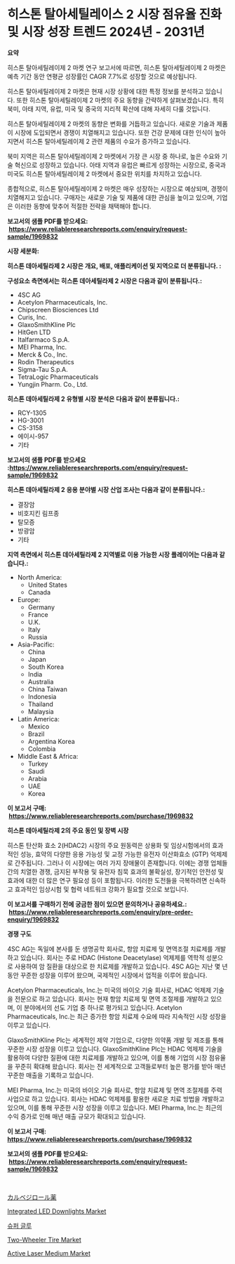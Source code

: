 <p><h1>히스톤 탈아세틸레이스 2 시장 점유율 진화 및 시장 성장 트렌드 2024년 - 2031년</h1></p><p><strong>요약</strong></p>
<p><p>히스톤 탈아세틸레이제 2 마켓 연구 보고서에 따르면, 히스톤 탈아세틸레이제 2 마켓은 예측 기간 동안 연평균 성장률인 CAGR 7.7%로 성장할 것으로 예상됩니다.</p><p>히스톤 탈아세틸레이제 2 마켓은 현재 시장 상황에 대한 특정 정보를 분석하고 있습니다. 또한 히스톤 탈아세틸레이제 2 마켓의 주요 동향을 간략하게 살펴보겠습니다. 특히 북미, 아태 지역, 유럽, 미국 및 중국의 지리적 확산에 대해 자세히 다룰 것입니다.</p><p>히스톤 탈아세틸레이제 2 마켓의 동향은 변화를 거듭하고 있습니다. 새로운 기술과 제품이 시장에 도입되면서 경쟁이 치열해지고 있습니다. 또한 건강 문제에 대한 인식이 높아지면서 히스톤 탈아세틸레이제 2 관련 제품의 수요가 증가하고 있습니다.</p><p>북미 지역은 히스톤 탈아세틸레이제 2 마켓에서 가장 큰 시장 중 하나로, 높은 수요와 기술 혁신으로 성장하고 있습니다. 아태 지역과 유럽은 빠르게 성장하는 시장으로, 중국과 미국도 히스톤 탈아세틸레이제 2 마켓에서 중요한 위치를 차지하고 있습니다.</p><p>종합적으로, 히스톤 탈아세틸레이제 2 마켓은 매우 성장하는 시장으로 예상되며, 경쟁이 치열해지고 있습니다. 구매자는 새로운 기술 및 제품에 대한 관심을 높이고 있으며, 기업은 이러한 동향에 맞추어 적절한 전략을 채택해야 합니다.</p></p>
<p><strong>보고서의 샘플 PDF를 받으세요: &nbsp;<a href="https://www.reliableresearchreports.com/enquiry/request-sample/1969832">https://www.reliableresearchreports.com/enquiry/request-sample/1969832</a></strong></p>
<p><strong>시장 세분화:</strong></p>
<p><strong> 히스톤 데아세틸라제 2 시장은 개요, 배포, 애플리케이션 및 지역으로 더 분류됩니다. :</strong></p>
<p><strong>구성요소 측면에서는 히스톤 데아세틸라제 2 시장은 다음과 같이 분류됩니다.:</strong></p>
<p><ul><li>4SC AG</li><li>Acetylon Pharmaceuticals, Inc.</li><li>Chipscreen Biosciences Ltd</li><li>Curis, Inc.</li><li>GlaxoSmithKline Plc</li><li>HitGen LTD</li><li>Italfarmaco S.p.A.</li><li>MEI Pharma, Inc.</li><li>Merck & Co., Inc.</li><li>Rodin Therapeutics</li><li>Sigma-Tau S.p.A.</li><li>TetraLogic Pharmaceuticals</li><li>Yungjin Pharm. Co., Ltd.</li></ul></p>
<p><strong> 히스톤 데아세틸라제 2 유형별 시장 분석은 다음과 같이 분류됩니다.:</strong></p>
<p><ul><li>RCY-1305</li><li>HG-3001</li><li>CS-3158</li><li>에이시-957</li><li>기타</li></ul></p>
<p><strong>보고서의 샘플 PDF를 받으세요 :<a href="https://www.reliableresearchreports.com/enquiry/request-sample/1969832">https://www.reliableresearchreports.com/enquiry/request-sample/1969832</a></strong></p>
<p><strong> 히스톤 데아세틸라제 2 응용 분야별 시장 산업 조사는 다음과 같이 분류됩니다.:</strong></p>
<p><ul><li>결장암</li><li>비호지킨 림프종</li><li>탈모증</li><li>방광암</li><li>기타</li></ul></p>
<p><strong>지역 측면에서 히스톤 데아세틸라제 2 지역별로 이용 가능한 시장 플레이어는 다음과 같습니다.:</strong></p>
<p><ul>
    <li>
        North America:
        <ul>
            <li>United States</li>
            <li>Canada</li>
        </ul>
    </li>
    <li>
        Europe:
        <ul>
            <li>Germany</li>
            <li>France</li>
            <li>U.K.</li>
            <li>Italy</li>
            <li>Russia</li>
        </ul>
    </li>
    <li>
        Asia-Pacific:
        <ul>
            <li>China</li>
            <li>Japan</li>
            <li>South Korea</li>
            <li>India</li>
            <li>Australia</li>
            <li>China Taiwan</li>
            <li>Indonesia</li>
            <li>Thailand</li>
            <li>Malaysia</li>
        </ul>
    </li>
    <li>
        Latin America:
        <ul>
            <li>Mexico</li>
            <li>Brazil</li>
            <li>Argentina Korea</li>
            <li>Colombia</li>
        </ul>
    </li>
    <li>
        Middle East & Africa:
        <ul>
            <li>Turkey</li>
            <li>Saudi</li>
            <li>Arabia</li>
            <li>UAE</li>
            <li>Korea</li>
        </ul>
    </li>
    </ul></p>
<p><strong>이 보고서 구매: &nbsp;<a href="https://www.reliableresearchreports.com/purchase/1969832">https://www.reliableresearchreports.com/purchase/1969832</a></strong></p>
<p><strong>히스톤 데아세틸라제 2의 주요 동인 및 장벽 시장</strong></p>
<p><p>히스톤 탄산화 효소 2(HDAC2) 시장의 주요 원동력은 상용화 및 임상시험에서의 효과적인 성능, 효약의 다양한 응용 가능성 및 교정 가능한 유전자 이산화효소 (GTP) 억제제로 간주됩니다. 그러나 이 시장에는 여러 가지 장애물이 존재합니다. 이에는 경쟁 업체들 간의 치열한 경쟁, 금지된 부작용 및 유전자 침묵 효과의 불확실성, 장기적인 안전성 및 효과에 대한 더 많은 연구 필요성 등이 포함됩니다. 이러한 도전들을 극복하려면 신속하고 효과적인 임상시험 및 협력 네트워크 강화가 필요할 것으로 보입니다.</p></p>
<p><strong>이 보고서를 구매하기 전에 궁금한 점이 있으면 문의하거나 공유하세요.: &nbsp;<a href="https://www.reliableresearchreports.com/enquiry/pre-order-enquiry/1969832">https://www.reliableresearchreports.com/enquiry/pre-order-enquiry/1969832</a></strong></p>
<p><strong>경쟁 구도</strong></p>
<p><p>4SC AG는 독일에 본사를 둔 생명공학 회사로, 항암 치료제 및 면역조절 치료제를 개발하고 있습니다. 회사는 주로 HDAC (Histone Deacetylase) 억제제를 역학적 성분으로 사용하여 암 질환을 대상으로 한 치료제를 개발하고 있습니다. 4SC AG는 지난 몇 년 동안 꾸준한 성장을 이루어 왔으며, 국제적인 시장에서 업적을 이루어 왔습니다.</p><p>Acetylon Pharmaceuticals, Inc.는 미국의 바이오 기술 회사로, HDAC 억제제 기술을 전문으로 하고 있습니다. 회사는 현재 항암 치료제 및 면역 조절제를 개발하고 있으며, 이 분야에서의 선도 기업 중 하나로 평가되고 있습니다. Acetylon Pharmaceuticals, Inc.는 최근 증가한 항암 치료제 수요에 따라 지속적인 시장 성장을 이루고 있습니다.</p><p>GlaxoSmithKline Plc는 세계적인 제약 기업으로, 다양한 의약품 개발 및 제조를 통해 꾸준한 시장 성장을 이루고 있습니다. GlaxoSmithKline Plc는 HDAC 억제제 기술을 활용하여 다양한 질환에 대한 치료제를 개발하고 있으며, 이를 통해 기업의 시장 점유율을 꾸준히 확대해 왔습니다. 회사는 전 세계적으로 고객들로부터 높은 평가를 받아 매년 꾸준한 매출을 기록하고 있습니다.</p><p>MEI Pharma, Inc.는 미국의 바이오 기술 회사로, 항암 치료제 및 면역 조절제를 주력 사업으로 하고 있습니다. 회사는 HDAC 억제제를 활용한 새로운 치료 방법을 개발하고 있으며, 이를 통해 꾸준한 시장 성장을 이루고 있습니다. MEI Pharma, Inc.는 최근의 수익 증가로 인해 매년 매출 규모가 확대되고 있습니다.</p></p>
<p><strong>이 보고서 구매: &nbsp; <a href="https://www.reliableresearchreports.com/purchase/1969832">https://www.reliableresearchreports.com/purchase/1969832</a></strong></p>
<p><strong>보고서의 샘플 PDF를 받으세요: &nbsp;<a href="https://www.reliableresearchreports.com/enquiry/request-sample/1969832">https://www.reliableresearchreports.com/enquiry/request-sample/1969832</a></strong><strong></strong></p>
<p>&nbsp;</p>
<p><p><a href="https://github.com/dzy793153605/Market-Research-Report-List-1/blob/main/664087911910.md">カルベジロール薬</a></p><p><a href="https://issuu.com/reportprime-2/docs/integrated-led-downlights-market-size-2030.pptx">Integrated LED Downlights Market</a></p><p><a href="https://github.com/vseigx30c9a1j/Market-Research-Report-List-1/blob/main/425566511100.md">슈퍼 글루</a></p><p><a href="https://issuu.com/reportprime-2/docs/two-wheeler-tire-market-size-2030.pptx">Two-Wheeler Tire Market</a></p><p><a href="https://github.com/WillieWoodard/Market-Research-Report-List-4/blob/main/active-laser-medium-market.md">Active Laser Medium Market</a></p></p>